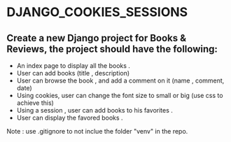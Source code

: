 # DJANGO_COOKIES_SESSIONS

## Create a new Django project for Books & Reviews, the project should have the following:
- An index page to display all the books .
- User can add books (title , description)
- User can browse the book , and add a comment on it (name , comment, date)
- Using cookies, user can change the font size to small or big (use css to achieve this)
- Using a session , user can add books to his favorites . 
- User can display the favored books . 


Note : use .gitignore to not inclue the folder "venv" in the repo.
